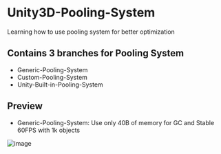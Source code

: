 # Unity3D-Pooling-System
 Learning how to use pooling system for better optimization

## Contains 3 branches for Pooling System
- Generic-Pooling-System
- Custom-Pooling-System
- Unity-Built-in-Pooling-System

## Preview
- Generic-Pooling-System: Use only 40B of memory for GC and Stable 60FPS with 1k objects

![image](https://github.com/user-attachments/assets/c66bba1e-3193-4e14-8aeb-98adb3333f23)
